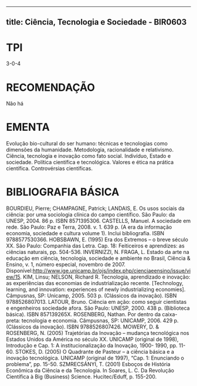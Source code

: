 
---
title: Ciência, Tecnologia e Sociedade - BIR0603 
---

# TPI

3-0-4

# RECOMENDAÇÃO

Não há

# EMENTA

Evolução bio-cultural do ser humano: técnicas e tecnologias como dimensões da humanidade. Metodologia, racionalidade e relativismo. Ciência, tecnologia e inovação como fato social. Indivíduo, Estado e sociedade. Política científica e tecnológica. Valores e ética na prática científica. Controvérsias científicas.

# BIBLIOGRAFIA BÁSICA

BOURDIEU, Pierre; CHAMPAGNE, Patrick; LANDAIS, E. Os usos sociais da ciência: por uma sociologia clínica do campo científico. São Paulo: da UNESP, 2004. 86 p. ISBN 8571395306.
CASTELLS, Manuel. A sociedade em rede. São Paulo: Paz e Terra, 2008. v. 1. 639 p. (A era da informação economia, sociedade e cultura volume 1). Inclui bibliografia. ISBN 9788577530366.
HOBSBAWN, E. (1995) Era dos Extremos – o breve século XX. São Paulo: Companhia das Letra. Cap. 18: Feiticeiros e aprendizes: as ciências naturais, pp. 504-536.
INVERNIZZI, N. FRAGA, L. Estado da arte na educação em ciência, tecnologia, sociedade e ambiente no Brasil, Ciência & Ensino, v. 1, número especial, novembro de 2007. Disponível:http://www.ige.unicamp.br/ojs/index.php/cienciaeensino/issue/view/15.
KIM, Linsu; NELSON, Richard R. Tecnologia, aprendizado e inovação: as experiências das economias de industrialização recente. [Technology, learning, and innovation: experiences of newly industrializing economies]. Câmpusnas, SP: Unicamp, 2005. 503 p. (Clássicos da inovação). ISBN 9788526807013.
LATOUR, Bruno. Ciência em ação: como seguir cientistas e engenheiros sociedade afora. São Paulo: UNESP, 2000. 438 p. (Biblioteca básica). ISBN 857139265X.
ROSENBERG, Nathan. Por dentro da caixa-preta: tecnologia e economia. Câmpusnas, SP: UNICAMP, 2006. 429 p. (Clássicos da inovação). ISBN 9788526807426.
MOWERY, D. & ROSENBERG, N. (2005) Trajetórias da Inovação – mudança tecnológica nos Estados Unidos da América no século XX. UNICAMP (original de 1998), Introdução e Cap. 1: A institucionalização da Inovação, 1900- 1990, pp. 11-60.
STOKES, D. (2005) O Quadrante de Pasteur – a ciência básica e a inovação tecnológica. UNICAMP (original de 1997), “Cap. 1: Enunciando o problema”, pp. 15-50.
SZMRECSÁNYI, T. (2001) Esboços de História Econômica da Ciência e da Tecnologia. In Soares, L. C. Da Revolução Científica à Big (Business) Science. Hucitec/Eduff, p. 155-200.
        